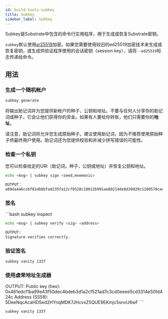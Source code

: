 ```yaml
---
id: build-tools-subkey
title: Subkey
sidebar_label: Subkey
---
```


Subkey是Substrate中包含的命令行实用程序，用于生成或恢复Substrate密钥。

`subkey`默认使用[sr25519](learn-cryptography#keypairs-and-signing)加密。如果您需要使用较旧的ed25519加密技术来生成或恢复密钥，或生成供验证程序使用的会话密钥（session key），请将`--ed25519`标志传递给命令。

## 用法

### 生成一个随机帐户

```bash
subkey generate
```

将输出助记词并为您提供新帐户的种子，公钥和地址。不要与任何人分享你的助记词或种子，它会让他们获得你的资金。如果有人要给你转账，他们只需要你的**地址**。

请注意，助记词将允许您生成原始种子。建议使用助记词，因为不推荐使用原始种子供最终用户使用。助记词还为您提供校验和并减少拼写错误的可能性。

### 检查一个私钥

您可以检查给定的URI（助记词，种子，公钥或地址）并恢复公钥和地址。

```bash
echo <msg> | subkey sign <seed,mnemonic>

OUTPUT：
a69da4a6ccbf81dbbbfad235fa12cf8528c18012b991ae89214de8d20d29c1280576ced6eb38b7406d1b7e03231df6dd4a5257546ddad13259356e1c3adfb509
```

### 签名

​```bash subkey inspect 

```bash
echo <msg> | subkey verify <sig> <address>

OUTPUT:
Signature verifies correctly.
```

### 验证签名

```bash
subkey vanity 1337
```

### 使用虚荣地址生成器

OUTPUT: Public key (hex): 0x461edcf1ba99e43f50dec4bdeb3d1a2cf521ad7c3cd0eeee5cd3314e50fd424c Address (SS58): 5DeeNqcAcaHDSed2HYnqMDK7JHcvxZ5QUE9EKmjc5snvU6wF ​```

```bash
subkey vanity 1337
```